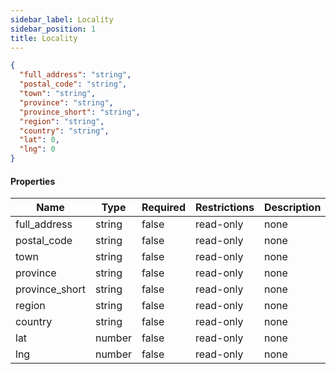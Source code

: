 ```yaml
---
sidebar_label: Locality
sidebar_position: 1
title: Locality
---
```


```json
{
  "full_address": "string",
  "postal_code": "string",
  "town": "string",
  "province": "string",
  "province_short": "string",
  "region": "string",
  "country": "string",
  "lat": 0,
  "lng": 0
}

```

#### Properties

|Name|Type|Required|Restrictions|Description|
|---|---|---|---|---|
|full_address|string|false|read-only|none|
|postal_code|string|false|read-only|none|
|town|string|false|read-only|none|
|province|string|false|read-only|none|
|province_short|string|false|read-only|none|
|region|string|false|read-only|none|
|country|string|false|read-only|none|
|lat|number|false|read-only|none|
|lng|number|false|read-only|none|
